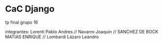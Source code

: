 # CaC Django
 tp final grupo 16
 
integrantes:
Lorenti	Pablo Andres //
Navarro	Joaquin //
SANCHEZ DE BOCK	MATIAS ENRIQUE //
Lombardi	Lázaro Leandro
